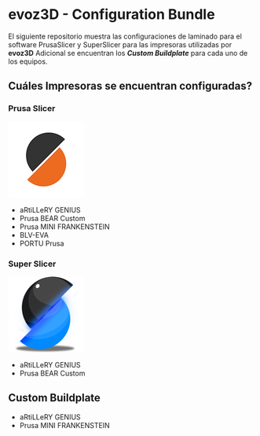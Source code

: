 
# evoz3D - Configuration Bundle

El siguiente repositorio muestra las configuraciones de laminado para el software PrusaSlicer y SuperSlicer para las impresoras utilizadas por **evoz3D**
Adicional se encuentran los **_Custom Buildplate_** para cada uno de los equipos.

## Cuáles Impresoras se encuentran configuradas?

### Prusa Slicer
![PrusaSlicer logo](/resources/icons/PrusaSlicer.png?raw=true)
* aRtiLLeRY GENIUS
* Prusa BEAR Custom
* Prusa MINI FRANKENSTEIN
* BLV-EVA
* PORTU Prusa

### Super Slicer
![SuperSlicer logo](/resources/icons/SuperSlicer.png?raw=true)
* aRtiLLeRY GENIUS
* Prusa BEAR Custom

## Custom Buildplate
* aRtiLLeRY GENIUS
* Prusa MINI FRANKENSTEIN
